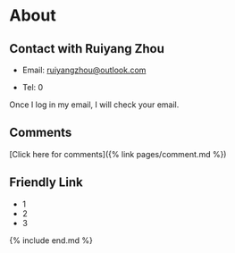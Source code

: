 # About<span id="jump"> </span>

## Contact with Ruiyang Zhou

- Email: ruiyangzhou@outlook.com

- Tel: 0

Once I log in my email, I will check your email.

## Comments

[Click here for comments]({% link pages/comment.md %})

## Friendly Link

- 1
- 2
- 3

{% include end.md %}